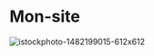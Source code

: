 # Mon-site
![istockphoto-1482199015-612x612](https://github.com/user-attachments/assets/e28f35f5-9454-4add-8fd3-e5b636bf41d3)
